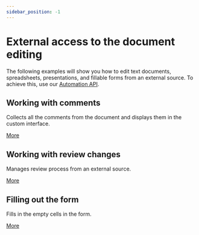 ```yaml
---
sidebar_position: -1
---
```


# External access to the document editing

The following examples will show you how to edit text documents, spreadsheets, presentations, and fillable forms from an external source. To achieve this, use our [Automation API](../../usage-api/automation-api.md).

## Working with comments

Collects all the comments from the document and displays them in the custom interface.

[More](working-with-comments.md)

## Working with review changes

Manages review process from an external source.

[More](working-with-review-changes.md)

## Filling out the form

Fills in the empty cells in the form.

[More](filling-out-the-form.md)
